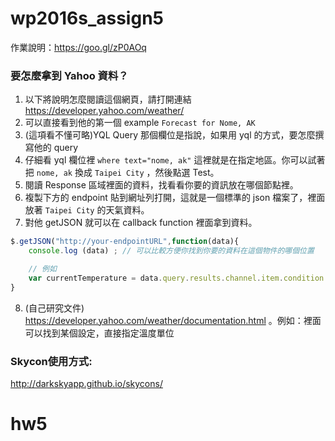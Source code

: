 # wp2016s_assign5
作業說明：https://goo.gl/zP0AOq


### 要怎麼拿到 Yahoo 資料？
1. 以下將說明怎麼閱讀這個網頁，請打開連結 https://developer.yahoo.com/weather/
2. 可以直接看到他的第一個 example `Forecast for Nome, AK`
3. (這項看不懂可略)YQL Query 那個欄位是指說，如果用 yql 的方式，要怎麼撰寫他的 query
4. 仔細看 yql 欄位裡 `where text="nome, ak"` 這裡就是在指定地區。你可以試著把 `nome, ak` 換成 `Taipei City` ，然後點選 Test。
5. 閱讀 Response 區域裡面的資料，找看看你要的資訊放在哪個節點裡。
6. 複製下方的 endpoint 貼到網址列打開，這就是一個標準的 json 檔案了，裡面放著 `Taipei City` 的天氣資料。
7. 對他 getJSON 就可以在 callback function 裡面拿到資料。

```javascript
$.getJSON("http://your-endpointURL",function(data){
	console.log (data) ; // 可以比較方便你找到你要的資料在這個物件的哪個位置

	// 例如
	var currentTemperature = data.query.results.channel.item.condition.temp  ; // 就可以找到現在溫度
}
```
8. (自己研究文件) https://developer.yahoo.com/weather/documentation.html 。例如：裡面可以找到某個設定，直接指定溫度單位


### Skycon使用方式:
http://darkskyapp.github.io/skycons/
# hw5
